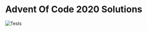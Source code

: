 # Advent Of Code 2020 Solutions
![Tests](https://github.com/jerchende/advent-of-code-2020/workflows/Java%20CI%20with%20Maven/badge.svg)